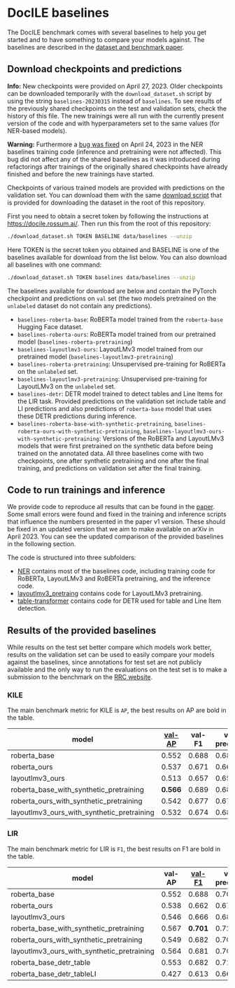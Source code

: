# DocILE baselines

The DocILE benchmark comes with several baselines to help you get started and to have something to compare your models against. The baselines are described in the [dataset and benchmark paper](../README.md#dataset-and-benchmark-paper).

## Download checkpoints and predictions

**Info:** New checkpoints were provided on April 27, 2023. Older checkpoints can be downloaded temporarily with the `download_dataset.sh` script by using the string `baselines-20230315` instead of `baselines`. To see results of the previously shared checkpoints on the test and validation sets, check the history of this file. The new trainings were all run with the currently present version of the code and with hyperparameters set to the same values (for NER-based models).

**Warning:** Furthermore a [bug was fixed](https://github.com/rossumai/docile/pull/64) on April 24, 2023 in the NER baselines training code (inference and pretraining were not affected). This bug did not affect any of the shared baselines as it was introduced during refactorings after trainings of the originally shared checkpoints have already finished and before the new trainings have started.

Checkpoints of various trained models are provided with predictions on the validation set. You can download them with the same [download script](../download_dataset.sh) that is provided for downloading the dataset in the root of this repository.

First you need to obtain a secret token by following the instructions at https://docile.rossum.ai/. Then run this from the root of this repository:
```bash
./download_dataset.sh TOKEN BASELINE data/baselines --unzip
```
Here TOKEN is the secret token you obtained and BASELINE is one of the baselines available for download from the list below. You can also download all baselines with one command:
```bash
./download_dataset.sh TOKEN baselines data/baselines --unzip
```

The baselines available for download are below and contain the PyTorch checkpoint and predictions on `val` set (the two models pretrained on the `unlabeled` dataset do not contain any predictions).
* `baselines-roberta-base`: RoBERTa model trained from the `roberta-base` Hugging Face dataset.
* `baselines-roberta-ours`: RoBERTa model trained from our pretrained model (`baselines-roberta-pretraining`)
* `baselines-layoutlmv3-ours`: LayoutLMv3 model trained from our pretrained model (`baselines-layoutlmv3-pretraining`)
* `baselines-roberta-pretraining`: Unsupervised pre-training for RoBERTa on the `unlabeled` set.
* `baselines-layoutlmv3-pretraining`: Unsupervised pre-training for LayoutLMv3 on the `unlabeled` set.
* `baselines-detr`: DETR model trained to detect tables and Line Items for the LIR task. Provided predictions on the validation set include table and LI predictions and also predictions of `roberta-base` model that uses these DETR predictions during inference.
* `baselines-roberta-base-with-synthetic-pretraining`, `baselines-roberta-ours-with-synthetic-pretraining`, `baselines-layoutlmv3-ours-with-synthetic-pretraining`: Versions of the RoBERTa and LayoutLMv3 models that were first pretrained on the synthetic data before being trained on the annotated data. All three baselines come with two checkpoints, one after synthetic pretraining and one after the final training, and predictions on validation set after the final training.

## Code to run trainings and inference

We provide code to reproduce all results that can be found in the [paper](../README.md#dataset-and-benchmark-paper). Some small errors were found and fixed in the training and inference scripts that influence the numbers presented in the paper v1 version. These should be fixed in an updated version that we aim to make available on arXiv in April 2023. You can see the updated comparison of the provided baselines in the following section.

The code is structured into three subfolders:
* [NER](NER/) contains most of the baselines code, including training code for RoBERTa, LayoutLMv3 and RoBERTa pretraining, and the inference code.
* [layoutlmv3_pretraing](layoutlmv3_pretrain/) contains code for LayoutLMv3 pretraining.
* [table-transformer](table-transformer/) contains code for DETR used for table and Line Item detection.

## Results of the provided baselines

While results on the test set better compare which models work better, results on the validation set can be used to easily compare your models against the baselines, since annotations for test set are not publicly available and the only way to run the evaluations on the test set is to make a submission to the benchmark on the [RRC website](https://rrc.cvc.uab.es/?ch=26).

### KILE

The main benchmark metric for KILE is `AP`, the best results on AP are bold in the table.

| model                                      | <ins>val-AP</ins>   |   val-F1 |   val-precision |   val-recall | <ins>test-AP</ins>   |   test-F1 |   test-precision |   test-recall |
|--------------------------------------------|---------------------|----------|-----------------|--------------|----------------------|-----------|------------------|---------------|
| roberta_base                               | 0.552               |    0.688 |           0.681 |        0.694 | 0.534                |     0.664 |            0.658 |         0.671 |
| roberta_ours                               | 0.537               |    0.671 |           0.661 |        0.682 | 0.515                |     0.645 |            0.634 |         0.656 |
| layoutlmv3_ours                            | 0.513               |    0.657 |           0.651 |        0.662 | 0.507                |     0.639 |            0.636 |         0.641 |
| roberta_base_with_synthetic_pretraining    | **0.566**           |    0.689 |           0.680 |        0.698 | **0.539**            |     0.664 |            0.659 |         0.669 |
| roberta_ours_with_synthetic_pretraining    | 0.542               |    0.677 |           0.672 |        0.682 | 0.527                |     0.652 |            0.648 |         0.656 |
| layoutlmv3_ours_with_synthetic_pretraining | 0.532               |    0.674 |           0.680 |        0.668 | 0.512                |     0.655 |            0.662 |         0.648 |

### LIR

The main benchmark metric for LIR is `F1`, the best results on F1 are bold in the table.

| model                                      |   val-AP | <ins>val-F1</ins>   |   val-precision |   val-recall |   test-AP | <ins>test-F1</ins>   |   test-precision |   test-recall |
|--------------------------------------------|----------|---------------------|-----------------|--------------|-----------|----------------------|------------------|---------------|
| roberta_base                               |    0.552 | 0.688               |           0.709 |        0.668 |     0.576 | 0.686                |            0.695 |         0.678 |
| roberta_ours                               |    0.538 | 0.662               |           0.676 |        0.649 |     0.570 | 0.686                |            0.693 |         0.678 |
| layoutlmv3_ours                            |    0.546 | 0.666               |           0.688 |        0.645 |     0.531 | 0.661                |            0.682 |         0.641 |
| roberta_base_with_synthetic_pretraining    |    0.567 | **0.701**           |           0.721 |        0.683 |     0.583 | **0.698**            |            0.710 |         0.687 |
| roberta_ours_with_synthetic_pretraining    |    0.549 | 0.682               |           0.703 |        0.662 |     0.559 | 0.675                |            0.696 |         0.655 |
| layoutlmv3_ours_with_synthetic_pretraining |    0.564 | 0.681               |           0.704 |        0.659 |     0.582 | 0.691                |            0.709 |         0.673 |
| roberta_base_detr_table                    |    0.553 | 0.682               |           0.719 |        0.648 |     0.560 | 0.682                |            0.706 |         0.660 |
| roberta_base_detr_tableLI                  |    0.427 | 0.613               |           0.661 |        0.572 |     0.407 | 0.594                |            0.632 |         0.560 |
